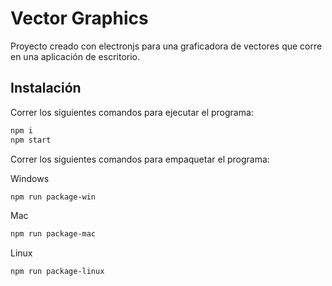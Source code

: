 # Vector Graphics

Proyecto creado con electronjs para una graficadora de vectores que corre en una aplicación de escritorio.

## Instalación

Correr los siguientes comandos para ejecutar el programa:

```bash
npm i
npm start
```

Correr los siguientes comandos para empaquetar el programa:

Windows
```bash
npm run package-win
```

Mac
```bash
npm run package-mac
```

Linux
```bash
npm run package-linux
```